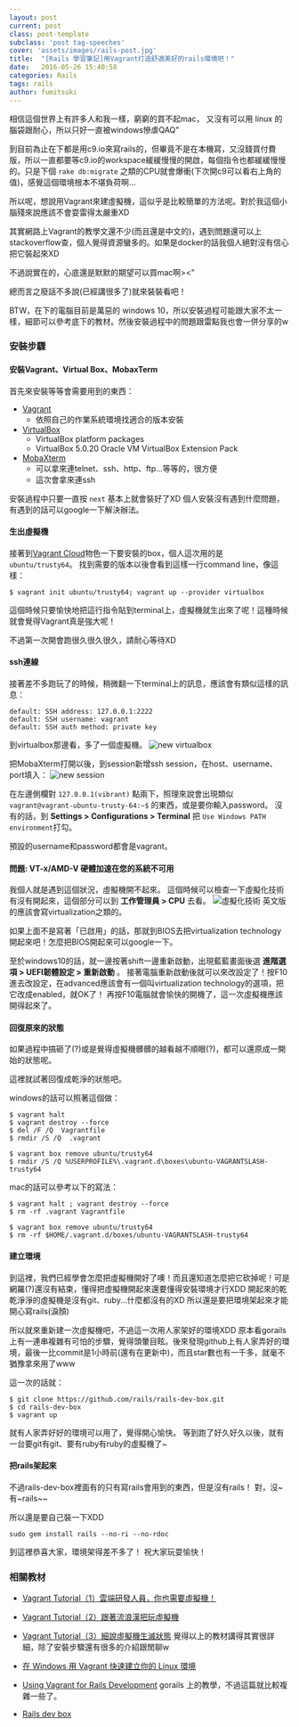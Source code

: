 ```yaml
---
layout: post
current: post
class: post-template
subclass: 'post tag-speeches'
cover: 'assets/images/rails-post.jpg'
title:  "[Rails 學習筆記]用Vagrant打造舒適美好的rails環境吧！"
date:   2016-05-26 15:40:58
categories: Rails
tags: rails
author: fumitsuki
---
```


相信這個世界上有許多人和我一樣，窮窮的買不起mac，
又沒有可以用 linux 的腦袋跟耐心，所以只好一直被windows慘虐QAQ"

到目前為止在下都是用c9.io來寫rails的，但畢竟不是在本機寫，又沒錢買付費版，所以一直都要等c9.io的workspace緩緩慢慢的開啟，每個指令也都緩緩慢慢的。只是下個 `rake db:migrate` 之類的CPU就會爆衝(下次開c9可以看右上角的值)，感覺這個環境根本不堪負荷啊...

所以呢，想說用Vagrant來建虛擬機，這似乎是比較簡單的方法呢。對於我這個小腦殘來說應該不會耍雷得太嚴重XD

其實網路上Vagrant的教學文還不少(而且還是中文的)，遇到問題還可以上stackoverflow查，個人覺得資源蠻多的。如果是docker的話我個人絕對沒有信心把它裝起來XD

不過說實在的，心底還是默默的期望可以買mac啊><"

總而言之廢話不多說(已經講很多了)就來裝裝看吧！

BTW，在下的電腦目前是萬惡的 windows 10，所以安裝過程可能跟大家不太一樣，細節可以參考底下的教材。然後安裝過程中的問題跟雷點我也會一併分享的w

### 安裝步驟

#### 安裝Vagrant、Virtual Box、MobaxTerm

首先來安裝等等會需要用到的東西：

- [Vagrant]
	- 依照自己的作業系統環境找適合的版本安裝
- [VirtualBox]
	- VirtualBox platform packages
	- VirtualBox 5.0.20 Oracle VM VirtualBox Extension Pack
- [MobaXterm]
	- 可以拿來連telnet、ssh、http、ftp...等等的，很方便
	- 這次會拿來連ssh

安裝過程中只要一直按 `next` 基本上就會裝好了XD
個人安裝沒有遇到什麼問題，有遇到的話可以google一下解決辦法。

#### 生出虛擬機
接著到[Vagrant Cloud]物色一下要安裝的box，個人這次用的是 `ubuntu/trusty64`。
找到需要的版本以後會看到這樣一行command line，像這樣：

```{}
$ vagrant init ubuntu/trusty64; vagrant up --provider virtualbox
```

這個時候只要愉快地把這行指令貼到terminal上，虛擬機就生出來了呢！這種時候就會覺得Vagrant真是強大呢！

不過第一次開會跑很久很久很久，請耐心等待XD

#### ssh連線
接著差不多跑玩了的時候，稍微翻一下terminal上的訊息，應該會有類似這樣的訊息：

```{}
default: SSH address: 127.0.0.1:2222
default: SSH username: vagrant
default: SSH auth method: private key
```

到virtualbox那邊看，多了一個虛擬機。
![new virtualbox]

把MobaXterm打開以後，到session新增ssh session，在host、username、port填入：
![new session]

在左邊側欄對 `127.0.0.1(vibrant)` 點兩下，照理來說會出現類似 `vagrant@vagrant-ubuntu-trusty-64:~$` 的東西，或是要你輸入password。
沒有的話，到 **Settings > Configurations > Terminal** 把 `Use Windows PATH environment`打勾。

預設的username和password都會是vagrant。


#### 問題: VT-x/AMD-V 硬體加速在您的系統不可用
我個人就是遇到這個狀況，虛擬機開不起來。
這個時候可以檢查一下虛擬化技術有沒有開起來，這個部分可以到 **工作管理員 > CPU** 去看。
![虛擬化技術]
英文版的應該會寫virtualization之類的。

如果上面不是寫著「已啟用」的話，那就到BIOS去把virtualization technology 開起來吧！怎麼把BIOS開起來可以google一下。

至於windows10的話，就一邊按著shift一邊重新啟動，出現藍藍畫面後選 **進階選項 > UEFI韌體設定 > 重新啟動** 。
接著電腦重新啟動後就可以來改設定了！按F10進去改設定，在advanced應該會有一個叫virtualization technology的選項，把它改成enabled，就OK了！
再按F10電腦就會愉快的開機了，這一次虛擬機應該開得起來了。

#### 回復原來的狀態
如果過程中搞砸了(?)或是覺得虛擬機髒髒的越看越不順眼(?)，都可以還原成一開始的狀態呢。

這裡就試著回復成乾淨的狀態吧。

windows的話可以照著這個做：

```{}
$ vagrant halt
$ vagrant destroy --force
$ del /F /Q  Vagrantfile
$ rmdir /S /Q  .vagrant

$ vagrant box remove ubuntu/trusty64
$ rmdir /S /Q %USERPROFILE%\.vagrant.d\boxes\ubuntu-VAGRANTSLASH-trusty64
```
mac的話可以參考以下的寫法：

```{}
$ vagrant halt ; vagrant destroy --force
$ rm -rf .vagrant Vagrantfile

$ vagrant box remove ubuntu/trusty64
$ rm -rf $HOME/.vagrant.d/boxes/ubuntu-VAGRANTSLASH-trusty64
```

#### 建立環境
到這裡，我們已經學會怎麼把虛擬機開好了噢！而且還知道怎麼把它砍掉呢！可是網羅(?)還沒有結束，懂得把虛擬機開起來還要懂得安裝環境才行XDD
開起來的乾乾淨淨的虛擬機是沒有git、ruby...什麼都沒有的XD 所以還是要把環境架起來才能開心寫rails(淚顏)

所以就來重新建一次虛擬機吧，不過這一次用人家架好的環境XDD
原本看gorails上有一連串複雜有可怕的步驟，覺得頭暈目眩。後來發現github上有人家弄好的環境，最後一比commit是1小時前(還有在更新中)，而且star數也有一千多，就毫不猶豫拿來用了www

這一次的話就：

```{}
$ git clone https://github.com/rails/rails-dev-box.git
$ cd rails-dev-box
$ vagrant up
```

就有人家弄好好的環境可以用了，覺得開心愉快。
等到跑了好久好久以後，就有一台要git有git、要有ruby有ruby的虛擬機了~

#### 把rails架起來
不過rails-dev-box裡面有的只有寫rails會用到的東西，但是沒有rails！
對，沒~有~rails~~

所以還是要自己裝一下XDD

```{}
sudo gem install rails --no-ri --no-rdoc
```

到這裡恭喜大家，環境架得差不多了！
祝大家玩耍愉快！


### 相關教材
- [Vagrant Tutorial（1）雲端研發人員，你也需要虛擬機！]
- [Vagrant Tutorial（2）跟著流浪漢把玩虛擬機]
- [Vagrant Tutorial（3）細說虛擬機生滅狀態]
覺得以上的教材講得其實很詳細，除了安裝步驟還有很多的介紹跟閒聊w

- [在 Windows 用 Vagrant 快速建立你的 Linux 環境]
- [Using Vagrant for Rails Development]
gorails 上的教學，不過這篇就比較複雜一些了。
- [Rails dev box]


[Vagrant]: https://www.vagrantup.com/downloads.html
[VirtualBox]: https://www.virtualbox.org/wiki/Downloads
[MobaXterm]: http://mobaxterm.mobatek.net/download.html
[Vagrant Cloud]: https://atlas.hashicorp.com/boxes/search?utm_source=vagrantcloud.com&vagrantcloud=1
[new virtualbox]: http://i.imgur.com/0VPr8U6.png
[new session]: http://i.imgur.com/ZF8sTSt.png
[虛擬化技術]: http://i.imgur.com/75QAWrA.png
[Vagrant Tutorial（1）雲端研發人員，你也需要虛擬機！]: http://www.codedata.com.tw/social-coding/vagrant-tutorial-1-developer-and-vm
[Vagrant Tutorial（2）跟著流浪漢把玩虛擬機]: http://www.codedata.com.tw/social-coding/vagrant-tutorial-2-playing-vm-with-vagrant
[Vagrant Tutorial（3）細說虛擬機生滅狀態]: http://www.codedata.com.tw/social-coding/vagrant-tutorial-3-vm-lifecycle
[在 Windows 用 Vagrant 快速建立你的 Linux 環境]: https://gist.github.com/chgu82837/ab1255846b5335407105
[Using Vagrant for Rails Development]: https://gorails.com/guides/using-vagrant-for-rails-development
[Rails dev box]: https://github.com/rails/rails-dev-box
